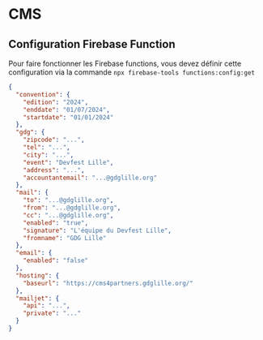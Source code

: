 # CMS

## Configuration Firebase Function

Pour faire fonctionner les Firebase functions, vous devez définir cette configuration via la commande `npx firebase-tools functions:config:get`

```json
{
  "convention": {
    "edition": "2024",
    "enddate": "01/07/2024",
    "startdate": "01/01/2024"
  },
  "gdg": {
    "zipcode": "...",
    "tel": "...",
    "city": "...",
    "event": "Devfest Lille",
    "address": "...",
    "accountantemail": "...@gdglille.org"
  },
  "mail": {
    "to": "...@gdglille.org",
    "from": "...@gdglille.org",
    "cc": "...@gdglille.org",
    "enabled": "true",
    "signature": "L'équipe du Devfest Lille",
    "fromname": "GDG Lille"
  },
  "email": {
    "enabled": "false"
  },
  "hosting": {
    "baseurl": "https://cms4partners.gdglille.org/"
  },
  "mailjet": {
    "api": "...",
    "private": "..."
  }
}
```
